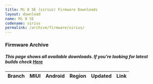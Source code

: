 ```yaml
---
title: Mi 8 SE (sirius) Firmware Downloads
layout: download
name: Mi 8 SE
codename: sirius
permalink: /archive/firmware/sirius/
---
```



### Firmware Archive
##### This page shows all available downloads. If you're looking for latest builds check [Here](/firmware/sirius/)


<div class="table-responsive-md" id="table-wrapper">
<table id="firmware" class="compact table table-striped table-hover table-sm">
    <thead class="thead-dark">
        <tr>
            <th>Branch</th>
            <th>MIUI</th>
            <th>Android</th>
            <th>Region</th>
            <th>Updated</th>
            <th>Link</th>
        </tr>
    </thead>
    <script>loadFirmwareDownloads('sirius', 'full')</script>
</table>
</div>
